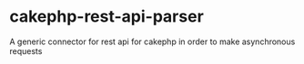 # cakephp-rest-api-parser
A generic connector for rest api for cakephp in order to make asynchronous requests
